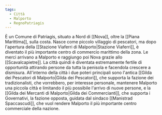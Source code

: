 ```yaml
---
tags:
  - Città
  - Malporto
  - RegnoPatriagis
---
```

È un Comune di Patriagis, situato a Nord di [[Nova]], oltre la [[Piana Marittima]], sulla costa. Nasce come piccolo villaggio di pescatori, ma dopo l'apertura della [[Stazione Viaferri di Malporto|Stazione Viaferri]], è diventato il più importante centro di commercio marittimo della zona. Le merci arrivano a Malporto e raggiungo poi Nova grazie allo [[Scavalcapietre]]. 
La città quindi è diventata estremamente fertile di opportunità attirando persone da tutta la penisola e facendola crescere a dismisura. 
All'interno della città i due poteri principali sono l'antica [[Gilda dei Pescatori di Malporto|Gilda dei Pescatori]], che supporta la fazione dei tradizionalisti, che vorrebbero, per interesse personale, mantenere Malporto una piccola città e limitando il più possibile l'arrivo di nuove persone, e la [[Gilda dei Mercanti di Malporto|Gilda dei Commercianti]], che supporta i Governativi, la fazione opposta, guidata dal sindaco [[Manistrad Spaccascudi]], che vuol rendere Malporto il più importante centro commerciale della nazione.
